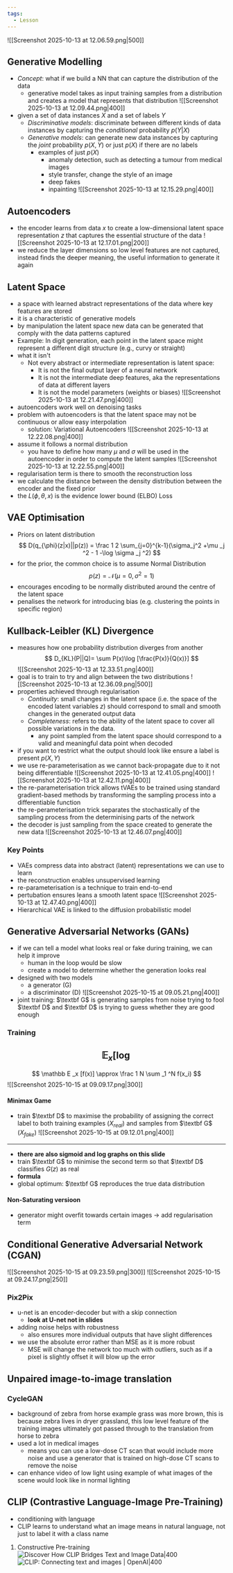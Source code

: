 ```yaml
---
tags:
  - Lesson
---
```

![[Screenshot 2025-10-13 at 12.06.59.png|500]]
## Generative Modelling
- *Concept*: what if we build a NN that can capture the distribution of the data
	- generative model takes as input training samples from a distribution and creates a model that represents that distribution
![[Screenshot 2025-10-13 at 12.09.44.png|400]]
- given a set of data instances $X$ and a set of labels $Y$
	- *Discriminative models*: discriminate between different kinds of data instances by capturing the *conditional* probability $p(Y|X)$
	- *Generative models*: can generate new data instances by capturing the *joint* probability $p(X,Y)$ or just $p(X)$ if there are no labels
		- examples of just $p(X)$
			- anomaly detection, such as detecting a tumour from medical images
			- style transfer, change the style of an image
			- deep fakes
			- inpainting
![[Screenshot 2025-10-13 at 12.15.29.png|400]]
## Autoencoders
- the encoder learns from data $x$ to create a low-dimensional latent space representation $z$ that captures the essential structure of the data
![[Screenshot 2025-10-13 at 12.17.01.png|200]]
- we reduce the layer dimensions so low level features are not captured, instead finds the deeper meaning, the useful information to generate it again
## Latent Space
- a space with learned abstract representations of the data where key features are stored
- it is a characteristic of generative models
- by manipulation the latent space new data can be generated that comply with the data patterns captured
- Example: In digit generation, each point in the latent space might represent a different digit structure (e.g., curvy or straight)  
- what it isn't
	-  Not every abstract or intermediate representation is latent space: 
		- It is not the final output layer of a neural network  
		- It is not the intermediate deep features, aka the representations of data at different layers  
		- It is not the model parameters (weights or biases)
![[Screenshot 2025-10-13 at 12.21.47.png|400]]
- autoencoders work well on denoising tasks
- problem with autoencoders is that the latent space may not be continuous or allow easy interpolation
	- solution: Variational Autoencoders
![[Screenshot 2025-10-13 at 12.22.08.png|400]]
- assume it follows a normal distribution
	- you have to define how many $\mu$ and $\sigma$ will be used in the autoencoder in order to compute the latent samples
![[Screenshot 2025-10-13 at 12.22.55.png|400]]
- regularisation term is there to smooth the reconstruction loss
- we calculate the distance between the density distribution between the encoder and the fixed prior
- the $L(\phi, \theta, x)$ is the evidence lower bound (ELBO) Loss
## VAE Optimisation
- Priors on latent distribution
$$
D(q_{\phi}(z|x)||p(z)) = \frac 1 2 \sum_{j=0}^{k-1}(\sigma_j^2 +\mu _j ^2 - 1 -\log \sigma _j ^2)
$$
- for the prior, the common choice is to assume Normal Distribution
$$
p(z) = \mathcal N (\mu = 0, \sigma ^2 = 1)
$$
- encourages encoding to be normally distributed around the centre of the latent space
- penalises the network for introducing bias (e.g. clustering the points in specific region)
## Kullback-Leibler (KL) Divergence
- measures how one probability distribution diverges from another
$$
D_{KL}(P||Q)= \sum P(x)\log [\frac{P(x)}{Q(x)}]
$$
![[Screenshot 2025-10-13 at 12.33.51.png|400]]
- goal is to train to try and align between the two distributions
![[Screenshot 2025-10-13 at 12.36.09.png|500]]
- properties achieved through regularisation
	- *Continuity*: small changes in the latent space (i.e. the space of the encoded latent variables $z$) should correspond to small and smooth changes in the generated output data
	- *Completeness*: refers to the ability of the latent space to cover all possible variations in the data. 
		- any point sampled from the latent space should correspond to a valid and meaningful data point when decoded
- if you want to restrict what the output should look like ensure a label is present $p(X,Y)$
- we use re-parameterisation as we cannot back-propagate due to it not being differentiable 
![[Screenshot 2025-10-13 at 12.41.05.png|400]]
![[Screenshot 2025-10-13 at 12.42.11.png|400]]
- the re-parameterisation trick allows tVAEs to be trained using standard gradient-based methods by transforming the sampling process into a differentiable function
- the re-perameterisation trick separates the stochastically of the sampling process from the determinising parts of the network
- the decoder is just sampling from the space created to generate the new data
![[Screenshot 2025-10-13 at 12.46.07.png|400]]
### Key Points
- VAEs compress data into abstract (latent) representations we can use to learn
- the reconstruction enables unsupervised learning
- re-parameterisation is a technique to train end-to-end
- pertubation ensures leans a smooth latent space
![[Screenshot 2025-10-13 at 12.47.40.png|400]]
- Hierarchical VAE is linked to the diffusion probabilistic model
## Generative Adversarial Networks (GANs)
- if we can tell a model what looks real or fake during training, we can help it improve
	- human in the loop would be slow
	- create a model to determine whether the generation looks real
- designed with two models
	- a generator (G)
	- a discriminator (D)
	![[Screenshot 2025-10-15 at 09.05.21.png|400]]
- joint training: $\textbf G$ is generating samples from noise trying to fool $\textbf D$ and $\textbf D$ is trying to guess whether they are good enough
### Training
$$
\mathbb E _x [\log
$$
---
$$
\mathbb E _x [f(x)] \approx \frac 1 N \sum _1 ^N f(x_i)
$$
![[Screenshot 2025-10-15 at 09.09.17.png|300]]
#### Minimax Game
- train $\textbf D$ to maximise the probability of assigning the correct label to both training examples ($X_{real}$) and samples from $\textbf G$ ($X_{fake}$)
![[Screenshot 2025-10-15 at 09.12.01.png|400]]
---
- **there are also sigmoid and log graphs on this slide**
- train $\textbf G$ to minimise the second term so that $\textbf D$ classifies $G(z)$ as real
- **formula**
- global optimum: $\textbf G$ reproduces the true data distribution
#### Non-Saturating versioon



- generator might overfit towards certain images $\rightarrow$ add regularisation term


## Conditional Generative Adversarial Network (CGAN)
![[Screenshot 2025-10-15 at 09.23.59.png|300]]
![[Screenshot 2025-10-15 at 09.24.17.png|250]]
### Pix2Pix
- u-net is an encoder-decoder but with a skip connection
	- **look at U-net not in slides** 
- adding noise helps with robustness
	- also ensures more individual outputs that have slight differences
- we use the absolute error rather than MSE as it is more robust
	- MSE will change the network too much with outliers, such as if a pixel is slightly offset it will blow up the error
## Unpaired image-to-image translation
### CycleGAN
- background of zebra from horse example grass was more brown, this is because zebra lives in dryer grassland, this low level feature of the training images ultimately got passed through to the translation from horse to zebra
- used a lot in medical images
	- means you can use a low-dose CT scan that would include more noise and use a generator that is trained on high-dose CT scans to remove the noise
- can enhance video of low light using example of what images of the scene would look like in normal lighting
## CLIP (Contrastive Language-Image Pre-Training)
- conditioning with language
- CLIP learns to understand what an image means in natural language, not just to label it with a class name

1. Constructive Pre-training
![Discover How CLIP Bridges Text and Image Data|400](https://viso.ai/wp-content/uploads/2024/04/vision-language-models-clip-scaled.jpg)
![CLIP: Connecting text and images | OpenAI|400](https://images.ctfassets.net/kftzwdyauwt9/d9d46e4b-6d6a-4f9e-59a242ea1441/c7b386880f1af005fd02f159de7f4d00/overview-b.svg)